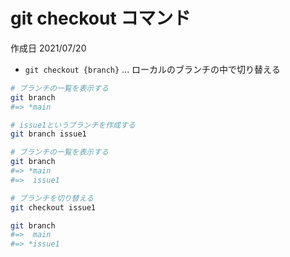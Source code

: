 # git checkout コマンド

作成日 2021/07/20

- `git checkout {branch}` ... ローカルのブランチの中で切り替える

```bash
# ブランチの一覧を表示する
git branch
#=> *main

# issue1というブランチを作成する
git branch issue1

# ブランチの一覧を表示する
git branch
#=> *main
#=>  issue1

# ブランチを切り替える
git checkout issue1

git branch
#=>  main
#=> *issue1
```
